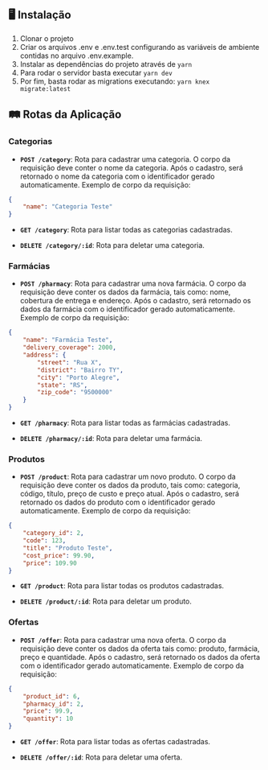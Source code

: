 ## 🖥 Instalação

1. Clonar o projeto
2. Criar os arquivos .env e .env.test configurando as variáveis de ambiente contidas no arquivo .env.example.
3. Instalar as dependências do projeto através de ``` yarn ```
4. Para rodar o servidor basta executar ``` yarn dev ```
5. Por fim, basta rodar as migrations executando: ``` yarn knex migrate:latest ```

## 🛤 Rotas da Aplicação

### Categorias 

- **` POST /category `**: Rota para cadastrar uma categoria. O corpo da requisição deve conter o nome da categoria. Após o cadastro, será retornado o nome da categoria com o identificador gerado automaticamente. Exemplo de corpo da requisição:

````json
{
	"name": "Categoria Teste"
}
````

- **` GET /category `**: Rota para listar todas as categorias cadastradas.

- **` DELETE /category/:id `**: Rota para deletar uma categoria.

### Farmácias 

- **` POST /pharmacy `**: Rota para cadastrar uma nova farmácia. O corpo da requisição deve conter os dados da farmácia, tais como: nome, cobertura de entrega e endereço. Após o cadastro, será retornado os dados da farmácia com o identificador gerado automaticamente. Exemplo de corpo da requisição:

```json
{
	"name": "Farmácia Teste",
	"delivery_coverage": 2000,
	"address": {
		"street": "Rua X",
		"district": "Bairro TY",
		"city": "Porto Alegre",
		"state": "RS",
		"zip_code": "9500000"
	}
}
```

- **` GET /pharmacy `**: Rota para listar todas as farmácias cadastradas.

- **` DELETE /pharmacy/:id `**: Rota para deletar uma farmácia.

### Produtos

- **` POST /product `**: Rota para cadastrar um novo produto. O corpo da requisição deve conter os dados da produto, tais como: categoria, código, título, preço de custo e preço atual. Após o cadastro, será retornado os dados do produto com o identificador gerado automaticamente. Exemplo de corpo da requisição:

```json
{
	"category_id": 2,
	"code": 123,
	"title": "Produto Teste",
	"cost_price": 99.90,
	"price": 109.90
}
```

- **` GET /product `**: Rota para listar todas os produtos cadastradas.

- **` DELETE /product/:id `**: Rota para deletar um produto.

### Ofertas 

- **` POST /offer `**: Rota para cadastrar uma nova oferta. O corpo da requisição deve conter os dados da oferta tais como: produto, farmácia, preço e quantidade. Após o cadastro, será retornado os dados da oferta com o identificador gerado automaticamente. Exemplo de corpo da requisição:

```json
{
    "product_id": 6,
    "pharmacy_id": 2,
    "price": 99.9,
    "quantity": 10
}
```

- **` GET /offer `**: Rota para listar todas as ofertas cadastradas.

- **` DELETE /offer/:id `**: Rota para deletar uma oferta.

